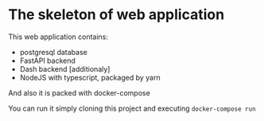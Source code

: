 # The skeleton of web application

This web application contains:
* postgresql database
* FastAPI backend
* Dash backend [additionaly]
* NodeJS with typescript, packaged by yarn
 
And also it is packed with docker-compose

You can run it simply cloning this project and executing
`docker-compose run`
